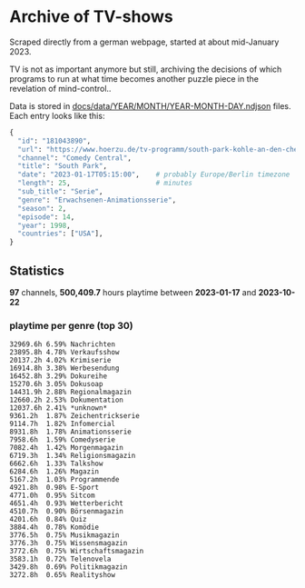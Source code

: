 # Archive of TV-shows

Scraped directly from a german webpage, started at about mid-January 2023.

TV is not as important anymore but still, archiving the decisions of which programs to run at what time
becomes another puzzle piece in the revelation of mind-control.. 

Data is stored in [docs/data/YEAR/MONTH/YEAR-MONTH-DAY.ndjson](docs/data/) files. 
Each entry looks like this:

```python
{
  "id": "181043890", 
  "url": "https://www.hoerzu.de/tv-programm/south-park-kohle-an-den-chefkoch/bid_181043890/", 
  "channel": "Comedy Central", 
  "title": "South Park", 
  "date": "2023-01-17T05:15:00",    # probably Europe/Berlin timezone 
  "length": 25,                     # minutes 
  "sub_title": "Serie", 
  "genre": "Erwachsenen-Animationsserie", 
  "season": 2, 
  "episode": 14, 
  "year": 1998, 
  "countries": ["USA"],
}
```

## Statistics

**97** channels, **500,409.7** hours playtime between **2023-01-17** and **2023-10-22**


### playtime per genre (top 30)

    32969.6h 6.59% Nachrichten
    23895.8h 4.78% Verkaufsshow
    20137.2h 4.02% Krimiserie
    16914.8h 3.38% Werbesendung
    16452.8h 3.29% Dokureihe
    15270.6h 3.05% Dokusoap
    14431.9h 2.88% Regionalmagazin
    12660.2h 2.53% Dokumentation
    12037.6h 2.41% *unknown*
    9361.2h  1.87% Zeichentrickserie
    9114.7h  1.82% Infomercial
    8931.8h  1.78% Animationsserie
    7958.6h  1.59% Comedyserie
    7082.4h  1.42% Morgenmagazin
    6719.3h  1.34% Religionsmagazin
    6662.6h  1.33% Talkshow
    6284.6h  1.26% Magazin
    5167.2h  1.03% Programmende
    4921.8h  0.98% E-Sport
    4771.0h  0.95% Sitcom
    4651.4h  0.93% Wetterbericht
    4510.7h  0.90% Börsenmagazin
    4201.6h  0.84% Quiz
    3884.4h  0.78% Komödie
    3776.5h  0.75% Musikmagazin
    3776.3h  0.75% Wissensmagazin
    3772.6h  0.75% Wirtschaftsmagazin
    3583.1h  0.72% Telenovela
    3429.8h  0.69% Politikmagazin
    3272.8h  0.65% Realityshow
